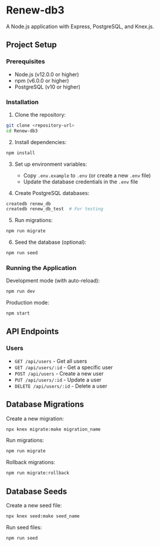 # Renew-db3

A Node.js application with Express, PostgreSQL, and Knex.js.

## Project Setup

### Prerequisites

- Node.js (v12.0.0 or higher)
- npm (v6.0.0 or higher)
- PostgreSQL (v10 or higher)

### Installation

1. Clone the repository:
```bash
git clone <repository-url>
cd Renew-db3
```

2. Install dependencies:
```bash
npm install
```

3. Set up environment variables:
   - Copy `.env.example` to `.env` (or create a new `.env` file)
   - Update the database credentials in the `.env` file

4. Create PostgreSQL databases:
```bash
createdb renew_db
createdb renew_db_test  # For testing
```

5. Run migrations:
```bash
npm run migrate
```

6. Seed the database (optional):
```bash
npm run seed
```

### Running the Application

Development mode (with auto-reload):
```bash
npm run dev
```

Production mode:
```bash
npm start
```

## API Endpoints

### Users

- `GET /api/users` - Get all users
- `GET /api/users/:id` - Get a specific user
- `POST /api/users` - Create a new user
- `PUT /api/users/:id` - Update a user
- `DELETE /api/users/:id` - Delete a user

## Database Migrations

Create a new migration:
```bash
npx knex migrate:make migration_name
```

Run migrations:
```bash
npm run migrate
```

Rollback migrations:
```bash
npm run migrate:rollback
```

## Database Seeds

Create a new seed file:
```bash
npx knex seed:make seed_name
```

Run seed files:
```bash
npm run seed
```